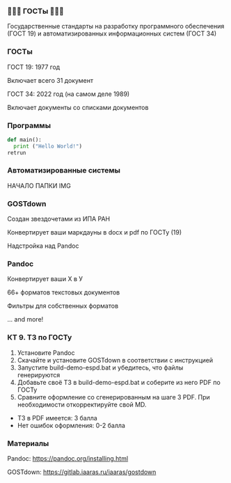 ### 👻👻👻 ГОСТы 👻👻👻

Государственные стандарты на разработку программного обеспечения (ГОСТ 19) и автоматизированных информационных систем (ГОСТ 34)

### ГОСТы

ГОСТ 19: 1977 год

Включает всего 31 документ

ГОСТ 34: 2022 год (на самом деле 1989)

Включает документы со списками документов

### Программы

```Python
def main():
  print ("Hello World!")
retrun
```

### Автоматизированные системы

НАЧАЛО ПАПКИ IMG

### GOSTdown

Создан звездочетами из ИПА РАН

Конвертирует ваши маркдауны в docx и pdf по ГОСТу (19)

Надстройка над Pandoc

### Pandoc

Конвертирует ваши Х в У

66+ форматов текстовых документов

Фильтры для собственных форматов

... and more!

### КТ 9. ТЗ по ГОСТу

1. Установите Pandoc
2. Скачайте и установите GOSTdown в соответствии с инструкцией
3. Запустите build-demo-espd.bat и убедитесь, что файлы генерируются
4. Добавьте своё ТЗ в build-demo-espd.bat и соберите из него PDF по ГОСТу
5. Сравните оформление со сгенерированным на шаге 3 PDF. При необходимости откорректируйте свой MD.

* ТЗ в PDF имеется: 3 балла
* Нет ошибок оформления: 0-2 балла

### Материалы

Pandoc:
https://pandoc.org/installing.html

GOSTdown:
https://gitlab.iaaras.ru/iaaras/gostdown